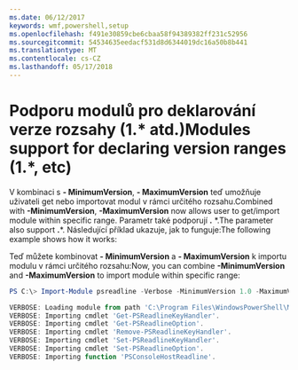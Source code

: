 ```yaml
---
ms.date: 06/12/2017
keywords: wmf,powershell,setup
ms.openlocfilehash: f491e30859cbe6cbaa58f94389382ff231c52956
ms.sourcegitcommit: 54534635eedacf531d8d6344019dc16a50b8b441
ms.translationtype: MT
ms.contentlocale: cs-CZ
ms.lasthandoff: 05/17/2018
---
```

# <a name="modules-support-for-declaring-version-ranges-1-etc"></a><span data-ttu-id="e59f3-102">Podporu modulů pro deklarování verze rozsahy (1.\* atd.)</span><span class="sxs-lookup"><span data-stu-id="e59f3-102">Modules support for declaring version ranges (1.\*, etc)</span></span>
<span data-ttu-id="e59f3-103">V kombinaci s **- MinimumVersion**, **- MaximumVersion** teď umožňuje uživateli get nebo importovat modul v rámci určitého rozsahu.</span><span class="sxs-lookup"><span data-stu-id="e59f3-103">Combined with **-MinimumVersion**, **-MaximumVersion** now allows user to get/import module within specific range.</span></span> <span data-ttu-id="e59f3-104">Parametr také podporují **.** \*.</span><span class="sxs-lookup"><span data-stu-id="e59f3-104">The parameter also support **.**\*.</span></span> <span data-ttu-id="e59f3-105">Následující příklad ukazuje, jak to funguje:</span><span class="sxs-lookup"><span data-stu-id="e59f3-105">The following example shows how it works:</span></span>

<span data-ttu-id="e59f3-106">Teď můžete kombinovat **- MinimumVersion** a **- MaximumVersion** k importu modulu v rámci určitého rozsahu:</span><span class="sxs-lookup"><span data-stu-id="e59f3-106">Now, you can combine **-MinimumVersion** and **-MaximumVersion** to import module within specific range:</span></span>

```powershell
PS C:\> Import-Module psreadline -Verbose -MinimumVersion 1.0 -MaximumVersion 1.2.*

VERBOSE: Loading module from path 'C:\Program Files\WindowsPowerShell\Modules\psreadline\1.1\psreadline.psd1'.
VERBOSE: Importing cmdlet 'Get-PSReadlineKeyHandler'.
VERBOSE: Importing cmdlet 'Get-PSReadlineOption'.
VERBOSE: Importing cmdlet 'Remove-PSReadlineKeyHandler'.
VERBOSE: Importing cmdlet 'Set-PSReadlineKeyHandler'.
VERBOSE: Importing cmdlet 'Set-PSReadlineOption'.
VERBOSE: Importing function 'PSConsoleHostReadline'.
```
